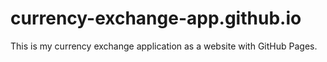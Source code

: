 # currency-exchange-app.github.io
This is my currency exchange application as a website with GitHub Pages.  
